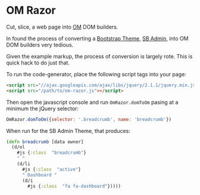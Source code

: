 # OM Razor

Cut, slice, a web page into [OM](https://github.com/swannodette/om) DOM builders.

In found the process of converting a [Bootstrap Theme](http://getbootstrap.com/), [SB Admin](http://startbootstrap.com/template-overviews/sb-admin/), into OM DOM builders very tedious.

Given the example markup, the process of conversion is largely rote.  This is quick hack to do just that.

To run the code-generator, place the following script tags into your page:

```html
<script src="//ajax.googleapis.com/ajax/libs/jquery/2.1.1/jquery.min.js"></script>
<script src="/path/to/om-razor.js"></script>
```

Then open the javascript console and run `OmRazor.domToOm` pasing at a minimum the jQuery selector:

```javascript
OmRazor.domToOm({selector: '.breadcrumb', name: 'breadcrumb'})
```

When run for the SB Admin Theme, that produces:

```clojure
(defn breadcrumb [data owner] 
  (d/ol
    #js {:class  "breadcrumb"}
    " "
    (d/li
      #js {:class  "active"}
      " Dashboard "
      (d/i
        #js {:class  "fa fa-dashboard"}))))
```

